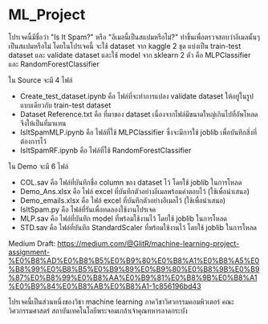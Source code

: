 # ML_Project
โปรเจคนี้มีชื่อว่า "Is It Spam?" หรือ "อีเมลนี้เป็นสแปมหรือไม่?" ทำขึ้นเพื่อตรวจสอบว่าอีเมลนั้นๆ เป็นสแปมหรือไม่
โดยในโปรเจคนี้ จะใช้ dataset จาก kaggle 2 ชุด แบ่งเป็น train-test dataset และ validate dataset 
และใช้ model จาก sklearn 2 ตัว คือ MLPClassifier และ RandomForestClassifier

ใน Source จะมี 4 ไฟล์
- Create_test_dataset.ipynb คือ ไฟล์ที่จะทำการแปลง validate dataset ให้อยู่ในรูปแบบเดียวกับ train-test dataset
- Dataset Reference.txt คือ ที่มาของ dataset เนื่องจากไฟล์มีขนาดใหญ่เกินไปที่อัพโหลด จึงให้เป็นที่มาแทน
- IsItSpamMLP.ipynb คือ ไฟล์ที่ใช้ MLPClassifier ซึ่งจะมีการใช้ joblib เพื่อบันทึกสิ่งที่ต้องการไว้
- IsItSpamRF.ipynb คือ ไฟล์ที่ใช้ RandomForestClassifier

ใน Demo จะมี 6 ไฟล์
- COL.sav คือ ไฟล์ที่บันทึกชื่อ column ของ dataset ไว้ โดยใช้ joblib ในการโหลด
- Demo_Ans.xlsx คือ ไฟล์ excel ที่บันทึกตัวอย่างอีเมลพร้อมคำตอบไว้ (ใช้เพื่อนำเสนอ)
- Demo_emails.xlsx คือ ไฟล์ excel ที่บันทึกตัวอย่างอีเมลไว้ (ใช้เพื่อนำเสนอ)
- IsItSpam.py คือ ไฟล์ที่รันเพื่อทดลองใช้งานโปรเจค
- MLP.sav คือ ไฟล์ที่บันทึก model ที่พร้อมใช้งานไว้ โดยใช้ joblib ในการโหลด
- STD.sav คือ ไฟล์ที่บันทึก StandardScaler ที่พร้อมใช้งานไว้ โดยใช้ joblib ในการโหลด

Medium Draft:
https://medium.com/@GlitR/machine-learning-project-assignment-%E0%B8%AD%E0%B8%B5%E0%B9%80%E0%B8%A1%E0%B8%A5%E0%B8%99%E0%B8%B5%E0%B9%89%E0%B9%80%E0%B8%9B%E0%B9%87%E0%B8%99%E0%B8%AA%E0%B9%81%E0%B8%9B%E0%B8%A1%E0%B9%84%E0%B8%AB%E0%B8%A1-1c856196bd43

โปรเจคนี้เป็นส่วนหนึ่งของวิชา machine learning ภาควิชาวิศวกรรมคอมพิวเตอร์ คณะวิศวกรรมศาสตร์ สถาบันเทคโนโลยีพระจอมเกล้าเจ้าคุณทหารลาดกระบัง
